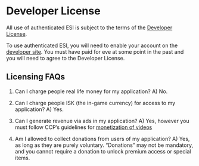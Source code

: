 # Developer License
All use of authenticated ESI is subject to the terms of the [Developer License](https://developers.eveonline.com/resource/license-agreement).

To use authenticated ESI, you will need to enable your account on the [developer site](https://developers.eveonline.com). You must have paid for eve at some point in the past and you will need to agree to the Developer License.

## Licensing FAQs
1) Can I charge people real life money for my application?
A) No.

2) Can I charge people ISK (the in-game currency) for access to my application?
A) Yes.

3) Can I generate revenue via ads in my application?
A) Yes, however you must follow CCP’s guidelines for [monetization of videos](https://community.eveonline.com/support/policies/monetization-of-videos-and-streaming-policy/)

4) Am I allowed to collect donations from users of my application?
A) Yes, as long as they are purely voluntary. “Donations” may not be mandatory, and you cannot require a donation to unlock premium access or special items.
